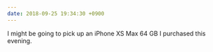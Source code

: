 ```yaml
---
date: 2018-09-25 19:34:30 +0900
---
```

I might be going to pick up an iPhone XS Max 64 GB I purchased this evening.
